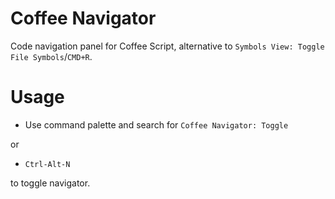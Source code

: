 # Coffee Navigator

Code navigation panel for Coffee Script, alternative to `Symbols View: Toggle File Symbols`/`CMD+R`.

# Usage

* Use command palette and search for `Coffee Navigator: Toggle`

or

* `Ctrl-Alt-N`

to toggle navigator.
